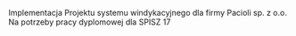 Implementacja Projektu systemu windykacyjnego dla firmy Pacioli sp. z o.o. Na potrzeby pracy dyplomowej dla SPISZ 17